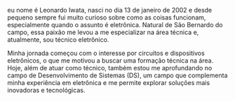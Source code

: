 eu nome é Leonardo Iwata, nasci no dia 13 de janeiro de 2002 e desde pequeno sempre fui muito curioso sobre como as coisas funcionam, especialmente quando o assunto é eletrônica. Natural de São Bernardo do campo, essa paixão me levou a me especializar na área técnica e, atualmente, sou técnico eletrônico.

Minha jornada começou com o interesse por circuitos e dispositivos eletrônicos, o que me motivou a buscar uma formação técnica na área. Hoje, além de atuar como técnico, também estou me aprofundando no campo de Desenvolvimento de Sistemas (DS), um campo que complementa minha experiência em eletrônica e me permite explorar soluções mais inovadoras e tecnológicas.